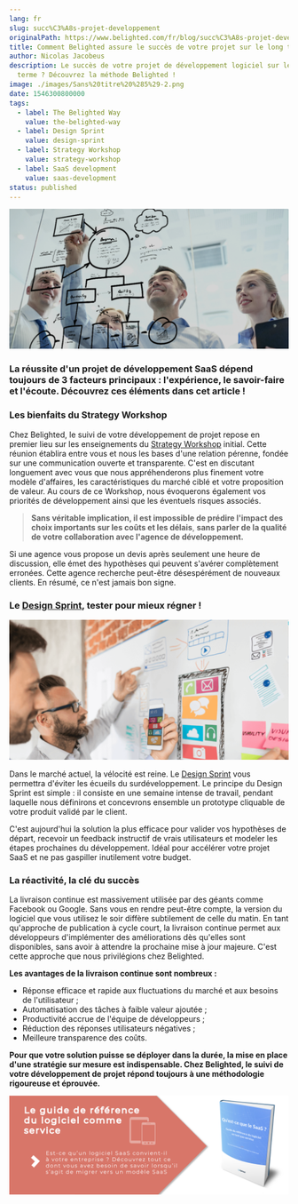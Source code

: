 ```yaml
---
lang: fr
slug: succ%C3%A8s-projet-developpement
originalPath: https://www.belighted.com/fr/blog/succ%C3%A8s-projet-developpement
title: Comment Belighted assure le succès de votre projet sur le long terme ?
author: Nicolas Jacobeus
description: Le succès de votre projet de développement logiciel sur le long
  terme ? Découvrez la méthode Belighted !
image: ./images/Sans%20titre%20%285%29-2.png
date: 1546300800000
tags:
  - label: The Belighted Way
    value: the-belighted-way
  - label: Design Sprint
    value: design-sprint
  - label: Strategy Workshop
    value: strategy-workshop
  - label: SaaS development
    value: saas-development
status: published
---
```

![Comment Belighted assure-t-elle le suivi de votre développement/projet sur le long terme ?](/content/images/legacy/7wb7Js9WoiVV-Da6o7b6T.png)

### La réussite d'un projet de développement SaaS dépend toujours de 3 facteurs principaux : l'expérience, le savoir-faire et l'écoute. Découvrez ces éléments dans cet article !

### **Les bienfaits du Strategy Workshop**

Chez Belighted, le suivi de votre développement de projet repose en premier lieu sur les enseignements du [Strategy Workshop](/fr/strategy-workshop?hsCtaTracking=705bb3ef-d4d4-4bf5-a92f-edb543febb82%7C906bbf13-77ac-46b0-8b2c-e6ac05415670) initial. Cette réunion établira entre vous et nous les bases d'une relation pérenne, fondée sur une communication ouverte et transparente. C'est en discutant longuement avec vous que nous appréhenderons plus finement votre modèle d'affaires, les caractéristiques du marché ciblé et votre proposition de valeur. Au cours de ce Workshop, nous évoquerons également vos priorités de développement ainsi que les éventuels risques associés. 

> **Sans véritable implication, il est impossible de prédire l'impact des choix importants sur les coûts et les délais**, **sans parler de la qualité de votre collaboration avec l'agence de développement.**

Si une agence vous propose un devis après seulement une heure de discussion, elle émet des hypothèses qui peuvent s'avérer complètement erronées. Cette agence recherche peut-être désespérément de nouveaux clients. En résumé, ce n'est jamais bon signe.

### **Le [Design Sprint](/fr/design-sprint), tester pour mieux régner !**

![Design Sprint développement projet](/content/images/legacy/2nLqw6BNkiqS0jG-3DU3y.png)

Dans le marché actuel, la vélocité est reine. Le [Design Sprint](/fr/design-sprint?hsCtaTracking=d01ceabb-c371-43d7-8dd1-98961cc0e7d6%7C3ec00ba2-92cf-4c30-8290-d7171c6d55f7) vous permettra d'éviter les écueils du surdéveloppement. Le principe du Design Sprint est simple : il consiste en une semaine intense de travail, pendant laquelle nous définirons et concevrons ensemble un prototype cliquable de votre produit validé par le client.

C'est aujourd'hui la solution la plus efficace pour valider vos hypothèses de départ, recevoir un feedback instructif de vrais utilisateurs et modeler les étapes prochaines du développement. Idéal pour accélérer votre projet SaaS et ne pas gaspiller inutilement votre budget. 

### **La réactivité, la clé du succès**

La livraison continue est massivement utilisée par des géants comme Facebook ou Google. Sans vous en rendre peut-être compte, la version du logiciel que vous utilisez le soir diffère subtilement de celle du matin. En tant qu'approche de publication à cycle court, la livraison continue permet aux développeurs d'implémenter des améliorations dès qu'elles sont disponibles, sans avoir à attendre la prochaine mise à jour majeure. C'est cette approche que nous privilégions chez Belighted.

**Les avantages de la livraison continue sont nombreux :**

*   Réponse efficace et rapide aux fluctuations du marché et aux besoins de l'utilisateur ;
*   Automatisation des tâches à faible valeur ajoutée ;
*   Productivité accrue de l'équipe de développeurs ;
*   Réduction des réponses utilisateurs négatives ;
*   Meilleure transparence des coûts.

**Pour que votre solution puisse se déployer dans la durée, la mise en place d'une stratégie sur mesure est indispensable. Chez Belighted, le suivi de votre développement de projet répond toujours à une méthodologie rigoureuse et éprouvée.**

[![Nouveau call-to-action](/content/images/legacy/Htz_P1iMXy1bwRoC6u7Xy.png)](https://cta-redirect.hubspot.com/cta/redirect/1684659/efa19144-ba00-4802-bd26-7c27dbad25ab)